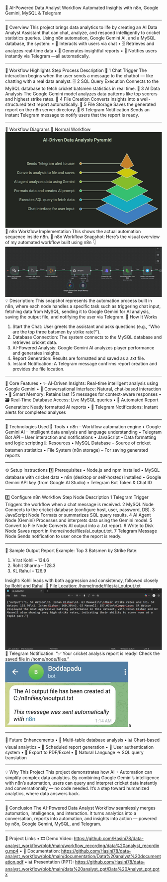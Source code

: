 
🧠 AI-Powered Data Analyst Workflow
Automated Insights with n8n, Google Gemini, MySQL & Telegram
________________________________________
🌟 Overview
This project brings data analytics to life by creating an AI Data Analyst Assistant that can chat, analyze, and respond intelligently to cricket statistics queries.
Using n8n automation, Google Gemini AI, and a MySQL database, the system:
•	💬 Interacts with users via chat
•	🗄️ Retrieves and analyzes real-time data
•	🧠 Generates insightful reports
•	📲 Notifies users instantly via Telegram
—all automatically.
________________________________________
🧩 Workflow Highlights
Step	Process	Description
💬 1	Chat Trigger	The interaction begins when the user sends a message to the chatbot — like chatting with a real data analyst.
🗄️ 2	SQL Query Execution	Connects to the MySQL database to fetch cricket batsmen statistics in real time.
🧠 3	AI Data Analysis	The Google Gemini model analyzes data patterns like top scorers and highest strike rates.
🧾 4	File Creation	Converts insights into a well-structured text report automatically.
💾 5	File Storage	Saves the generated report on the n8n server directory.
📲 6	Telegram Notification	Sends an instant Telegram message to notify users that the report is ready.
________________________________________
🧭 Workflow Diagrams
🔹 Normal Workflow
 ![Normal Workflow](./Assets/workflow.png)
🔹 n8n Workflow Implementation
This shows the actual automation sequence inside n8n.
🧩 n8n Workflow Snapshot:
Here’s the visual overview of my automated workflow built using n8n 👇  
![n8n Workflow](./Assets/n8n_workflow.png)
💡 Description:
This snapshot represents the automation process built in n8n, where each node handles a specific task such as triggering chat input, fetching data from MySQL, sending it to Google Gemini for AI analysis, saving the output file, and notifying the user via Telegram.
🔄 How It Works
1.	Start the Chat:
User greets the assistant and asks questions (e.g., “Who are the top three batsmen by strike rate?”).
2.	Database Connection:
The system connects to the MySQL database and retrieves cricket data.
3.	AI-Powered Analysis:
Google Gemini AI analyzes player performance and generates insights.
4.	Report Generation:
Results are formatted and saved as a .txt file.
5.	Instant Notification:
A Telegram message confirms report creation and provides the file location.
________________________________________
🧠 Core Features
•	✨ AI-Driven Insights: Real-time intelligent analysis using Google Gemini
•	💬 Conversational Interface: Natural, chat-based interaction
•	🧠 Smart Memory: Retains last 15 messages for context-aware responses
•	🗃️ Real-Time Database Access: Live MySQL queries
•	📁 Automated Report Generation: Neatly formatted AI reports
•	📱 Telegram Notifications: Instant alerts for completed analyses
________________________________________
🧰 Technologies Used
🧩 Tools
•	n8n – Workflow automation engine
•	Google Gemini AI – Intelligent data analysis and language understanding
•	Telegram Bot API – User interaction and notifications
•	JavaScript – Data formatting and logic scripting
🗄️ Resources
•	MySQL Database – Source of cricket batsmen statistics
•	File System (n8n storage) – For saving generated reports
________________________________________
⚙️ Setup Instructions
1️⃣ Prerequisites
•	Node.js and npm installed
•	MySQL database with cricket data
•	n8n (desktop or self-hosted) installed
•	Google Gemini API key (from Google AI Studio)
•	Telegram Bot Token & Chat ID
________________________________________
2️⃣ Configure n8n Workflow
Step	Node	Description
1	Telegram Trigger	Triggers the workflow when a chat message is received.
2	MySQL Node	Connects to the cricket database (configure host, user, password, DB).
3	JavaScript Node	Formats or summarizes SQL query results.
4	AI Agent Node (Gemini)	Processes and interprets data using the Gemini model.
5	Convert to File Node	Converts AI output into a .txt report.
6	Write to Disk Node	Saves report in /home/node/files/ai_output.txt.
7	Telegram Message Node	Sends notification to user once the report is ready.
________________________________________
🧾 Sample Output
Report Example:
Top 3 Batsmen by Strike Rate:
1. Virat Kohli – 134.6
2. Rohit Sharma – 128.3
3. KL Rahul – 126.9

Insight: Kohli leads with both aggression and consistency, followed closely by Rohit and Rahul.
📁 File Location:
/home/node/files/ai_output.txt
 ![Output File](./Assets/output.png)
📲 Telegram Notification:
“✅ Your cricket analysis report is ready! Check the saved file in /home/node/files.”
 ![Telegram Notification](./Assets/telegram_output.png)a
________________________________________
🌱 Future Enhancements
•	🚀 Multi-table database analysis
•	📊 Chart-based visual analytics
•	📅 Scheduled report generation
•	🔐 User authentication system
•	📄 Export to PDF/Excel
•	💬 Natural Language → SQL query translation
________________________________________
💡 Why This Project
This project demonstrates how AI + Automation can simplify complex data analytics.
By combining Google Gemini’s intelligence with n8n’s automation, users can query and interpret cricket data instantly and conversationally — no code needed.
It’s a step toward humanized analytics, where data answers back.
________________________________________
🏁 Conclusion
The AI-Powered Data Analyst Workflow seamlessly merges automation, intelligence, and interaction.
It turns analytics into a conversation, reports into automation, and insights into action — powered by n8n, Google Gemini, MySQL, and Telegram.
________________________________________
🔗 Project Links
•	🎞️ Demo Video: https://github.com/Hasini78/data-analyst_workflow/blob/main/workflow_recording/data%20analyst_recording.mp4
•	🧾 Documentation: https://github.com/Hasini78/data-analyst_workflow/blob/main/documentation/Data%20analyst%20documentation.pdf
•	📊 Presentation (PPT): https://github.com/Hasini78/data-analyst_workflow/blob/main/data%20analyst_ppt/Data%20Analyst_ppt.pptx

